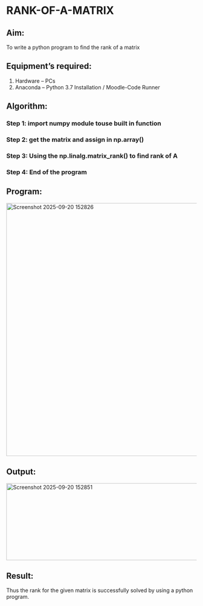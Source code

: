 # RANK-OF-A-MATRIX
## Aim:
To write a python program to find the rank of a matrix
## Equipment’s required:
1. 	Hardware – PCs
2. 	Anaconda – Python 3.7 Installation / Moodle-Code Runner
## Algorithm:
### Step 1: import numpy module touse built in function
### Step 2: get the matrix and assign in np.array()
### Step 3: Using the np.linalg.matrix_rank() to find rank of A
### Step 4: End of the program
## Program:
<img width="1281" height="670" alt="Screenshot 2025-09-20 152826" src="https://github.com/user-attachments/assets/a87f0b7c-ed37-4a62-8d6c-19362ebb94d7" />


## Output:
<img width="1290" height="204" alt="Screenshot 2025-09-20 152851" src="https://github.com/user-attachments/assets/f8618a2f-d6a8-42f8-8996-fd1649da71d9" />

## Result:
Thus the rank for the given matrix is successfully solved by  using a python program.

